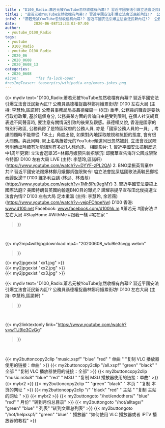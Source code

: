 ```yaml
---
title : "D100_Radio:蕭若元被YouTube忽然收檔有內幕!? 習近平國安法引爆立法會泛民新內訌!?  公務員聶德權捉蟲林鄭月娥累街坊!   D100 左右大局 (主持: 李慧玲,區諾軒) "
title2 : "蕭若元被YouTube忽然收檔有內幕!? 習近平國安法引爆立法會泛民新內訌!?  公務員聶德權捉蟲林鄭月娥累街坊!   D100 左右大局 (主持: 李慧玲,區諾軒) "
info2 : "蕭若元被YouTube忽然收檔有內幕!? 習近平國安法引爆立法會泛民新內訌!?  公務員聶德權捉蟲林鄭月娥累街坊!   D100 左右大局 (主持: 李慧玲,區諾軒)  公務員事務局局長聶德權周一 (8日) 重申, 公務員的職責是要執行政府政策, 基於這個身分, 公務員某方面的言論自由是受到限制, 在個人社交網頁表達不同聲音時, 要注意有關情況引致的後果及觀感。聶德權又說, 香港是國家的特別行政區, 公務員除了是特區政府的公務人員, 亦是「國家公務人員的一員」, 考慮問題時不能單從「本土」角度出發, 如果對內地採取敵視和抗拒的態度, 會有很大問題。與此同時, 網上名嘴蕭若元的YouTube頻道同日忽然被封, 立法會泛民陣營則傳出陸續有功能組別有多於1人想角逐。  相關影片: 1. 習近平國安法搞到反送中1周年更衰! 立法會選舉35+林鄭月娥預告新招擊沉! 邱騰華宣告海洋公園成限聚令特區!  D100 左右大局 LIVE (主持: 李慧玲,區諾軒) (https://www.youtube.com/watch?v=DYYF-zPL2QA) 2. BNO梁振英背棄中共!? 習近平國安法踢爆林鄭月娥鄧炳強限聚令! 嗌立法會掟屎蜢國歌法黃毓民鄭松泰歸返邊!?  D100 維多利亞講 (林忌、林浩基) (https://www.youtube.com/watch?v=1Mh5Pu9egMY) 3. 習近平國安法要搞上國際法庭!? 美國特朗普英國約翰遜BNO目的曝光!? 譚耀宗提早宣布田北俊搞選立法會內情!?  D100 左右大局 足本重溫 (主持: 李慧玲, 余若薇) (https://www.youtube.com/watch?v=vejpFOhpeNw)  D100 香港: www.d100.net Facebook: www.facebook.com/d100hk.m  #蕭若元 #國安法 #左右大局 #StayHome #WithMe #跟我一樣 #宅在家 "
date:        2020-06-08T13:33:03-07:00
author:
 - youtube_D100_Radio
tags:
 - youtube
 - D100_Radio
 - youtube_D100_Radio
 - 2020_06
 - 2020_0608
 - 2020_0608_13
categories:
 - 2020_0608
#icon:        "fas fa-lock-open"
#resImgTeaser: teaserpics/wikipedia.org/emacs-jokes.png
---
```


{{< mydiv text="D100_Radio:蕭若元被YouTube忽然收檔有內幕!? 習近平國安法引爆立法會泛民新內訌!?  公務員聶德權捉蟲林鄭月娥累街坊!   D100 左右大局 (主持: 李慧玲,區諾軒)  公務員事務局局長聶德權周一 (8日) 重申, 公務員的職責是要執行政府政策, 基於這個身分, 公務員某方面的言論自由是受到限制, 在個人社交網頁表達不同聲音時, 要注意有關情況引致的後果及觀感。聶德權又說, 香港是國家的特別行政區, 公務員除了是特區政府的公務人員, 亦是「國家公務人員的一員」, 考慮問題時不能單從「本土」角度出發, 如果對內地採取敵視和抗拒的態度, 會有很大問題。與此同時, 網上名嘴蕭若元的YouTube頻道同日忽然被封, 立法會泛民陣營則傳出陸續有功能組別有多於1人想角逐。  相關影片: 1. 習近平國安法搞到反送中1周年更衰! 立法會選舉35+林鄭月娥預告新招擊沉! 邱騰華宣告海洋公園成限聚令特區!  D100 左右大局 LIVE (主持: 李慧玲,區諾軒) (https://www.youtube.com/watch?v=DYYF-zPL2QA) 2. BNO梁振英背棄中共!? 習近平國安法踢爆林鄭月娥鄧炳強限聚令! 嗌立法會掟屎蜢國歌法黃毓民鄭松泰歸返邊!?  D100 維多利亞講 (林忌、林浩基) (https://www.youtube.com/watch?v=1Mh5Pu9egMY) 3. 習近平國安法要搞上國際法庭!? 美國特朗普英國約翰遜BNO目的曝光!? 譚耀宗提早宣布田北俊搞選立法會內情!?  D100 左右大局 足本重溫 (主持: 李慧玲, 余若薇) (https://www.youtube.com/watch?v=vejpFOhpeNw)  D100 香港: www.d100.net Facebook: www.facebook.com/d100hk.m  #蕭若元 #國安法 #左右大局 #StayHome #WithMe #跟我一樣 #宅在家 "
>}}
<br>


{{< my2mp4withjpgdownload mp4="20200608_wtu9le3cvgg.webm"
>}}

{{< my2jpgexist "xx1.jpg" >}}<br>
{{< my2jpgexist "xx2.jpg" >}}<br>
{{< my2jpgexist "xx3.jpg" >}}<br>



{{< mydiv text="D100_Radio:蕭若元被YouTube忽然收檔有內幕!? 習近平國安法引爆立法會泛民新內訌!?  公務員聶德權捉蟲林鄭月娥累街坊!   D100 左右大局 (主持: 李慧玲,區諾軒) "
>}}
<br>

{{< my2linktextonly link="https://www.youtube.com/watch?v=wTU9le3CvGg"
>}}


<br>

{{< my2buttoncopy2clip "music.xspf"        "blue"   "red"    " 单曲 "  "复制 VLC 播放器使用的链接：单曲" >}} {{< my2buttoncopy2clip "/all.xspf"         "green"  "black"  " 全部 "  "复制 VLC 播放器使用的链接：全部" >}} {{< my2buttoncopy2clip "music.m3u8"        "blue"   "red"    " M3U  "    "复制 M3U 播放器使用的链接：单曲" >}} {{< mybr2 >}} {{< my2buttoncopy2clip ""                  "green"  "black"  " 本页 "    "复制 本页的网址 " >}} {{< my2buttoncopy2clip "/"                 "black"  "red"    " 主站 "    "复制 主站的网址 " >}} {{< mybr2 >}} {{< my2buttongoto      "/hot/endothers/"   "blue"   "red"    " 月份"   "转到月份总目录" >}} {{< my2buttongoto      "/hot/alltags/"     "green"  "blue"   " 列表"   "转到文章总列表" >}} {{< my2buttongoto      "/hot/helpxspf/"    "green"  "blue"   " 播放器" "如何使用 VLC 播放器或者 IPTV 播放器的教程" >}} 
